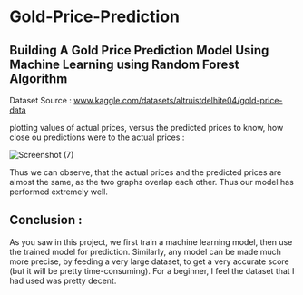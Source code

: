 # Gold-Price-Prediction
## Building A Gold Price Prediction Model Using Machine Learning using Random Forest Algorithm 


Dataset Source : www.kaggle.com/datasets/altruistdelhite04/gold-price-data


plotting values of actual prices, versus the predicted prices to know, how close ou predictions were to the actual prices :

![Screenshot (7)](https://user-images.githubusercontent.com/103004019/170491924-c0bfc46d-e483-4746-b372-740c26630d18.png)

Thus we can observe, that the actual prices and the predicted prices are almost the same, as the two graphs overlap each other. Thus our model has performed extremely well.

## Conclusion : 

As you saw in this project, we first train a machine learning model, then use the trained model for prediction. Similarly, any model can be made much more precise, by feeding a very large dataset, to get a very accurate score (but it will be pretty time-consuming). For a beginner, I feel the dataset that I had used was pretty decent.
